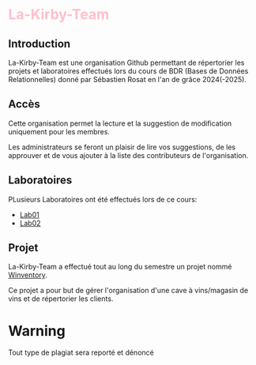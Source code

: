 # <font color='pink'>La-Kirby-Team </font>
## Introduction
La-Kirby-Team est une organisation Github permettant de répertorier les projets et laboratoires effectués lors du cours de BDR (Bases de Données Relationnelles) donné par Sébastien Rosat en l'an de grâce 2024(-2025).

## Accès
Cette organisation permet la lecture et la suggestion de modification uniquement pour les membres. 

Les administrateurs se feront un plaisir de lire vos suggestions, de les approuver et de vous ajouter à la liste des contributeurs de l'organisation.

## Laboratoires
PLusieurs Laboratoires ont été effectués lors de ce cours:
- [Lab01](https://github.com/La-Kirby-Team/Lab01)
- [Lab02](https://github.com/La-Kirby-Team/Lab02)

## Projet
La-Kirby-Team a effectué tout au long du semestre un projet nommé [Winventory](https://github.com/La-Kirby-Team/BDR-Project). 

Ce projet a pour but de gérer l'organisation d'une cave à vins/magasin de vins et de répertorier les clients.



# Warning
Tout type de plagiat sera reporté et dénoncé

